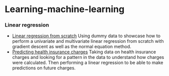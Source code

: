 # Learning-machine-learning

### Linear regression
- [Linear regression from scratch](./linear_regression/Linear_regression_from_scratch.pdf)
Using dummy data to showcase how to perform a univariate and multivariate linear regression from scratch with gradient descent as well as the normal equation method. 
- [Predicting health insurance charges](./linear_regression/Health_insurance_charges.pdf)
Taking data on health insurance charges and looking for a pattern in the data to understand how charges were calculated. Then performing a linear regression to be able to make predictions on future charges.
